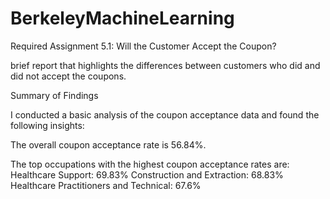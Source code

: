 # BerkeleyMachineLearning

Required Assignment 5.1: Will the Customer Accept the Coupon?

brief report that highlights the differences between customers who did and did not accept the coupons.

Summary of Findings

I conducted a basic analysis of the coupon acceptance data and found the following insights:

The overall coupon acceptance rate is 56.84%.

The top occupations with the highest coupon acceptance rates are:
Healthcare Support: 69.83%
Construction and Extraction: 68.83%
Healthcare Practitioners and Technical: 67.6%
